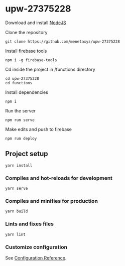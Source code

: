 # upw-27375228

Download and install [NodeJS](https://nodejs.org/en/download/)

Clone the repository

```
git clone https://github.com/menetaxyz/upw-27375228
```

Install firebase tools

```
npm i -g firebase-tools
```

Cd inside the project in /functions directory

```
cd upw-27375228
cd functions
```

Install dependencies

```
npm i
```

Run the server

```
npm run serve
```

Make edits and push to firebase

```
npm run deploy
```




## Project setup
```
yarn install
```

### Compiles and hot-reloads for development
```
yarn serve
```

### Compiles and minifies for production
```
yarn build
```

### Lints and fixes files
```
yarn lint
```

### Customize configuration
See [Configuration Reference](https://cli.vuejs.org/config/).
